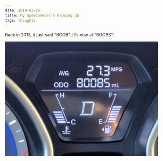 ```yaml
---
date: 2019-03-06
title: My Speedometer's Growing Up
tags: thoughts
---
```


Back in 2013, it just said "BOOB". It's now at "BOOBS":

![speedboobs](https://raw.githubusercontent.com/muneer78/muneer78.github.io/master/images/speedboobs.jpg) 
